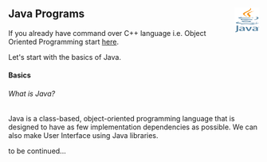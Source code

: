 ## Java Programs <img src = "java.png" height = 50px width = 50px align = "right"/> 

If you already have command over C++ language i.e. Object Oriented Programming start <a href = " ">here</a>.

Let's start with the basics of Java.

#### Basics
###### What is Java?
Java is a class-based, object-oriented programming language that is designed to have as few implementation dependencies as possible.
We can also make User Interface using Java libraries.

to be continued...
